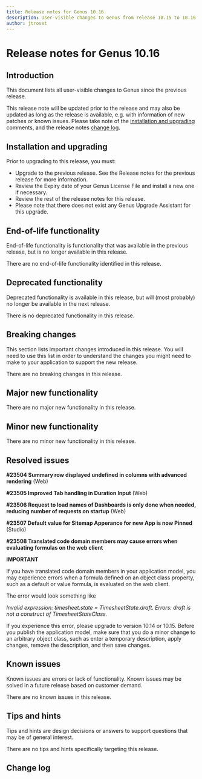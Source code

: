 ```yaml
---
title: Release notes for Genus 10.16.
description: User-visible changes to Genus from release 10.15 to 10.16.
author: jtroset
---
```


# Release notes for Genus 10.16

## Introduction

This document lists all user-visible changes to Genus since the previous release.

This release note will be updated prior to the release and may also be updated as long as the release is available, e.g. with information of new patches or known issues. Please take note of the [installation and upgrading](#installation-and-upgrading) comments, and the release notes [change log](#change-log).

## Installation and upgrading

Prior to upgrading to this release, you must:

- Upgrade to the previous release. See the Release notes for the previous release for more information.
- Review the Expiry date of your Genus License File and install a new one if necessary.
- Review the rest of the release notes for this release.
- Please note that there does not exist any Genus Upgrade Assistant for this upgrade.

<!--rntype01-start INSTALLATION / UPGRADE. DO NOT CHANGE THESE TAGS. ANY CHANGES BELOW WILL BE OVERWRITTEN.-->

<!--rntype01-end   INSTALLATION / UPGRADE. DO NOT CHANGE THESE TAGS. ANY CHANGES ABOVE WILL BE OVERWRITTEN.-->
<!-- release note type 2 is missing. That's ok.-->

## End-of-life functionality

End-of-life functionality is functionality that was available in the previous release, but is no longer available in this release.

<!--rntype03-start END-OF-LIFE. DO NOT CHANGE THESE TAGS. ANY CHANGES BELOW WILL BE OVERWRITTEN.-->

There are no end-of-life functionality identified in this release.

<!--rntype03-end   END-OF-LIFE. DO NOT CHANGE THESE TAGS. ANY CHANGES ABOVE WILL BE OVERWRITTEN.-->

## Deprecated functionality

Deprecated functionality is available in this release, but will (most probably) no longer be available in the next release.

<!--rntype04-start DEPRECATED. DO NOT CHANGE THESE TAGS. ANY CHANGES BELOW WILL BE OVERWRITTEN.-->

There is no deprecated functionality in this release.

<!--rntype04-end   DEPRECATED. DO NOT CHANGE THESE TAGS. ANY CHANGES ABOVE WILL BE OVERWRITTEN.-->

## Breaking changes

This section lists important changes introduced in this release. You will need to use this list in order to understand the changes you might need to make to your application to support the new release.

<!--rntype05-start BREAKING. DO NOT CHANGE THESE TAGS. ANY CHANGES BELOW WILL BE OVERWRITTEN.-->

There are no breaking changes in this release.

<!--rntype05-end   BREAKING. DO NOT CHANGE THESE TAGS. ANY CHANGES ABOVE WILL BE OVERWRITTEN.-->

## Major new functionality

<!--rntype06-start MAJOR. DO NOT CHANGE THESE TAGS. ANY CHANGES BELOW WILL BE OVERWRITTEN.-->

There are no major new functionality in this release.

<!--rntype06-end   MAJOR. DO NOT CHANGE THESE TAGS. ANY CHANGES ABOVE WILL BE OVERWRITTEN.-->

## Minor new functionality

<!--rntype07-start MINOR. DO NOT CHANGE THESE TAGS. ANY CHANGES BELOW WILL BE OVERWRITTEN.-->

There are no minor new functionality in this release.

<!--rntype07-end   MINOR. DO NOT CHANGE THESE TAGS. ANY CHANGES ABOVE WILL BE OVERWRITTEN.-->

## Resolved issues

<!--rntype08-start RESOLVED ISSUES. DO NOT CHANGE THESE TAGS. ANY CHANGES BELOW WILL BE OVERWRITTEN.-->
<!--ID a6600148-dec0-4a52-8a86-55e325e8f958 -->

**#23504 Summary row displayed undefined in columns with advanced rendering** (Web)

<!--ID ce6b8906-2f95-4f30-98f5-659708765a1a -->

**#23505 Improved Tab handling in Duration Input** (Web)

<!--ID 54086acb-5747-44b3-ab62-db161d7860ff -->

**#23506 Request to load names of Dashboards is only done when needed, reducing number of requests on startup** (Web)

<!--ID a5b2c3e6-1533-47de-baab-ac491e0d5410 -->

**#23507 Default value for Sitemap Apperance for new App is now Pinned** (Studio)

<!--ID c5fa235f-506b-441e-ae94-dde7cbc5e446 -->

**#23508 Translated code domain members may cause errors when evaluating formulas on the web client**

**IMPORTANT**

If you have translated code domain members in your application model, you may experience errors when a formula defined on an object class property, such as a default or value formula, is evaluated on the web client.

The error would look something like

_Invalid expression: timesheet.state = TimesheetState.draft. Errors: draft is not a construct of TimesheetStateClass._

If you experience this error, please upgrade to version 10.14 or 10.15. Before you publish the application model, make sure that you do a minor change to an arbitrary object class, such as enter a temporary description, apply changes, remove the description, and then save changes.

<!--rntype08-end   RESOLVED ISSUES. DO NOT CHANGE THESE TAGS. ANY CHANGES ABOVE WILL BE OVERWRITTEN.-->

## Known issues

Known issues are errors or lack of functionality. Known issues may be solved in a future release based on customer demand.

<!--rntype09-start KNOWN ISSUES. DO NOT CHANGE THESE TAGS. ANY CHANGES BELOW WILL BE OVERWRITTEN.-->

There are no known issues in this release.

<!--rntype09-end   KNOWN ISSUES. DO NOT CHANGE THESE TAGS. ANY CHANGES ABOVE WILL BE OVERWRITTEN.-->

## Tips and hints

Tips and hints are design decisions or answers to support questions that may be of general interest.

There are no tips and hints specifically targeting this release.

## Change log

<!--changelog CHANGELOG. DO NOT CHANGE THIS TAG. ANY CHANGES BELOW WILL BE DELETED.-->

